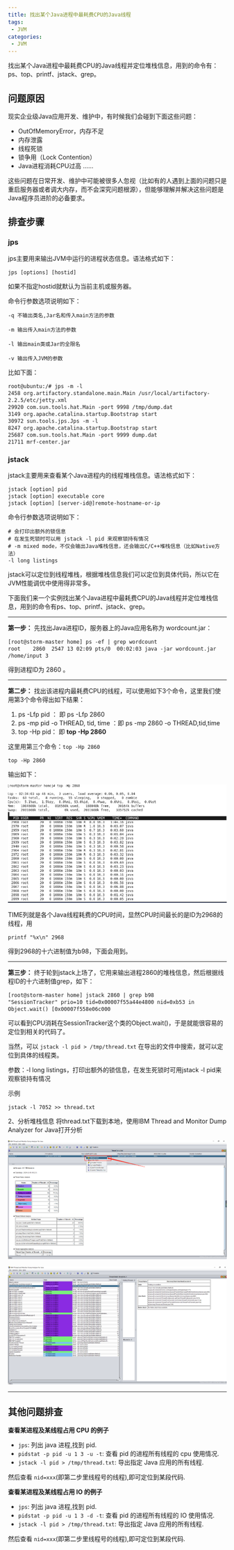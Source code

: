 ```yaml
---
title: 找出某个Java进程中最耗费CPU的Java线程
tags:
 - JVM
categories: 
 - JVM
---
```



找出某个Java进程中最耗费CPU的Java线程并定位堆栈信息，用到的命令有：ps、top、printf、jstack、grep。



## 问题原因

现实企业级Java应用开发、维护中，有时候我们会碰到下面这些问题：

- OutOfMemoryError，内存不足
- 内存泄露
- 线程死锁
- 锁争用（Lock Contention）
- Java进程消耗CPU过高 ......

这些问题在日常开发、维护中可能被很多人忽视（比如有的人遇到上面的问题只是重启服务器或者调大内存，而不会深究问题根源），但能够理解并解决这些问题是Java程序员进阶的必备要求。

## 排查步骤

### jps

jps主要用来输出JVM中运行的进程状态信息。语法格式如下：

```shell
jps [options] [hostid]
```



如果不指定hostid就默认为当前主机或服务器。

命令行参数选项说明如下：

```shell
-q 不输出类名,Jar名和传入main方法的参数

-m 输出传入main方法的参数

-l 输出main类或Jar的全限名

-v 输出传入JVM的参数
```



比如下面：

```shell
root@ubuntu:/# jps -m -l
2458 org.artifactory.standalone.main.Main /usr/local/artifactory-2.2.5/etc/jetty.xml
29920 com.sun.tools.hat.Main -port 9998 /tmp/dump.dat
3149 org.apache.catalina.startup.Bootstrap start
30972 sun.tools.jps.Jps -m -l
8247 org.apache.catalina.startup.Bootstrap start
25687 com.sun.tools.hat.Main -port 9999 dump.dat
21711 mrf-center.jar
```



### jstack

jstack主要用来查看某个Java进程内的线程堆栈信息。语法格式如下：

```shell
jstack [option] pid
jstack [option] executable core
jstack [option] [server-id@]remote-hostname-or-ip
```



命令行参数选项说明如下：

```shell
# 会打印出额外的锁信息
# 在发生死锁时可以用 jstack -l pid 来观察锁持有情况
# -m mixed mode，不仅会输出Java堆栈信息，还会输出C/C++堆栈信息（比如Native方法）
-l long listings
```



jstack可以定位到线程堆栈，根据堆栈信息我们可以定位到具体代码，所以它在JVM性能调优中使用得非常多。

下面我们来一个实例找出某个Java进程中最耗费CPU的Java线程并定位堆栈信息，用到的命令有ps、top、printf、jstack、grep。

------

**第一步：** 先找出Java进程ID，服务器上的Java应用名称为 wordcount.jar：

```shell
[root@storm-master home] ps -ef | grep wordcount
root    2860  2547 13 02:09 pts/0  00:02:03 java -jar wordcount.jar /home/input 3 
```



得到进程ID为 2860 。

------

**第二步：** 找出该进程内最耗费CPU的线程，可以使用如下3个命令，这里我们使用第3个命令得出如下结果：

1. ps -Lfp pid ： 即 ps -Lfp 2860
2. ps -mp pid -o THREAD, tid, time ：即 ps -mp 2860 -o THREAD,tid,time
3. top -Hp pid： 即 **top -Hp 2860**

这里用第三个命令：`top -Hp 2860`

```shell
top -Hp 2860
```



输出如下：

![img](找出某个Java进程中最耗费CPU的Java线程.assets/ThreadTopCpuList.png)

TIME列就是各个Java线程耗费的CPU时间，显然CPU时间最长的是ID为2968的线程，用

```shell
printf "%x\n" 2968
```



得到2968的十六进制值为b98，下面会用到。

------

**第三步：** 终于轮到jstack上场了，它用来输出进程2860的堆栈信息，然后根据线程ID的十六进制值grep，如下：

```shell
[root@storm-master home] jstack 2860 | grep b98 
"SessionTracker" prio=10 tid=0x00007f55a44e4800 nid=0xb53 in Object.wait() [0x00007f558e06c000 
```



可以看到CPU消耗在SessionTracker这个类的Object.wait()，于是就能很容易的定位到相关的代码了。

当然，可以 `jstack -l pid > /tmp/thread.txt` 在导出的文件中搜索，就可以定位到具体的线程类。

参数：-l long listings，打印出额外的锁信息，在发生死锁时可用jstack -l pid来观察锁持有情况

示例

~~~
jstack -l 7052 >> thread.txt
~~~



2、分析堆栈信息
将thread.txt下载到本地，使用IBM Thread and Monitor Dump Analyzer for Java打开分析 

![img](找出某个Java进程中最耗费CPU的Java线程.assets/20201218101730997.png)

![img](找出某个Java进程中最耗费CPU的Java线程.assets/20201218101816478.png)

------

## 其他问题排查

**查看某进程及某线程占用 CPU 的例子**

- `jps`: 列出 java 进程,找到 pid.
- `pidstat -p pid -u 1 3 -u -t`: 查看 pid 的进程所有线程的 cpu 使用情况.
- `jstack -l pid > /tmp/thread.txt`: 导出指定 Java 应用的所有线程.

然后查看 `nid=xxx`(即第二步里线程号的线程),即可定位到某段代码.

**查看某进程及某线程占用 IO 的例子**

- `jps`: 列出 java 进程,找到 pid.
- `pidstat -p pid -u 1 3 -d -t`: 查看 pid 的进程所有线程的 IO 使用情况.
- `jstack -l pid > /tmp/thread.txt`: 导出指定 Java 应用的所有线程.

然后查看 `nid=xxx`(即第二步里线程号的线程),即可定位到某段代码.